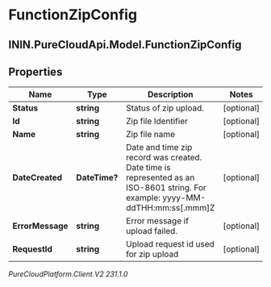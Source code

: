 # FunctionZipConfig

## ININ.PureCloudApi.Model.FunctionZipConfig

## Properties

|Name | Type | Description | Notes|
|------------ | ------------- | ------------- | -------------|
| **Status** | **string** | Status of zip upload. | [optional] |
| **Id** | **string** | Zip file Identifier | [optional] |
| **Name** | **string** | Zip file name | [optional] |
| **DateCreated** | **DateTime?** | Date and time zip record was created. Date time is represented as an ISO-8601 string. For example: yyyy-MM-ddTHH:mm:ss[.mmm]Z | [optional] |
| **ErrorMessage** | **string** | Error message if upload failed. | [optional] |
| **RequestId** | **string** | Upload request id used for zip upload | [optional] |



_PureCloudPlatform.Client.V2 231.1.0_
